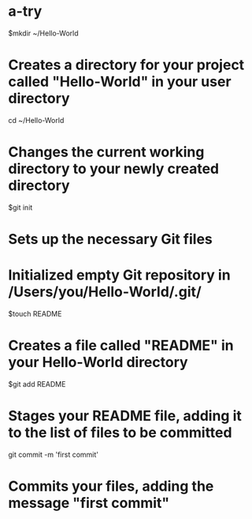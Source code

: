 a-try
=====
$mkdir ~/Hello-World
# Creates a directory for your project called "Hello-World" in your user directory

cd ~/Hello-World
# Changes the current working directory to your newly created directory

$git init
# Sets up the necessary Git files
# Initialized empty Git repository in /Users/you/Hello-World/.git/

$touch README
# Creates a file called "README" in your Hello-World directory
$git add README
# Stages your README file, adding it to the list of files to be committed

git commit -m 'first commit'
# Commits your files, adding the message "first commit"
